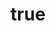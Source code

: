 ---
title: {
	'ru': 'Решение далось непросто',
	'en': 'The uneasy decision',
}
# dateStart: 2020
dateEnd: 2023
images: ['решение_далось_непросто.tif']
extra: {
	'ru': 'бумага, акварель',
	'en': 'paper, watercolour',
}
size: 'A4'
order: 2
# display: false
# text: ''
---